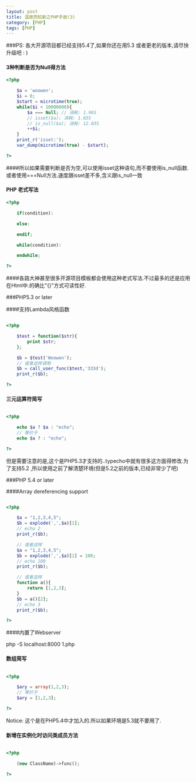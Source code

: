 ```yaml
---
layout: post
title: 温故而知新之PHP手册(3)
category: [PHP]
tags: [PHP]
---
```


###PS: 各大开源项目都已经支持5.4了,如果你还在用5.3 或者更老的版本,请尽快升级吧 : )

#### 3种判断是否为Null得方法
```PHP
<?php

	$a = 'woowen';
	$i = 0;
	$start = microtime(true);
	while($i < 10000000){
	    $a === Null; // 消耗: 1.96S
	    // isset($a); 消耗: 1.65S
	    // is_null($a); 消耗: 12.03S
	    ++$i;
	}
	print_r('isset:');
	var_dump(microtime(true) - $start);	

?>

```
####所以如果需要判断是否为空,可以使用isset这种语句,而不要使用is_null函数.或者使用===Null方法.速度跟isset差不多,含义跟is_null一致

#### PHP 老式写法

```PHP
<?php

	if(condition):

	else:

	endif;

	while(condition):

	endwhile;

?>
```
####各路大神甚至很多开源项目模板都会使用这种老式写法.不过最多的还是应用在Html中.的确比"{}"方式可读性好.

###PHP5.3 or later

####支持Lambda风格函数

```PHP

<?php 

	$test = function($str){
    	print $str;
	};

	$b = $test('Woowen');
	// 或者这样调用
	$b = call_user_func($test,'333d');
	print_r($b);

?>

```

#### 三元运算符简写

```PHP

<?php

	echo $a ? $a : "echo"; 
	// 等价于
	echo $a ? : "echo"; 

?>

```
但是需要注意的是,这个是PHP5.3才支持的..typecho中就有很多这方面得修改.为了支持5.2 ,所以使用之前了解清楚环境(但是5.2之前的版本,已经非常少了吧)

###PHP 5.4 or later

####Array dereferencing support

```PHP

<?php

	$a = "1,2,3,4,5";
	$b = explode(',',$a)[1];
	// echo 2
	print_r($b);

	// 或者这样
	$a = "1,2,3,4,5";
	$b = explode(',',$a)[1] = 100;
	// echo 100
	print_r($b);

	// 或者这样
	function a(){
    	return [1,2,3];
	}
	$b = a()[2];
	// echo 3
	print_r($b);

?>

```

####内置了Webserver

php -S localhost:8000 1.php

#### 数组简写

```PHP

<?php

	$ary = array(1,2,3);
	// 等价于
	$ary = [1,2,3];

?>

```
Notice: 这个是在PHP5.4中才加入的.所以如果环境是5.3就不要用了.

#### 新增在实例化时访问类成员方法

```PHP

<?php

	(new ClassName)->func();

?>

```